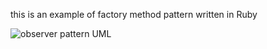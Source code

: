 this is an example of factory method pattern written in Ruby


![observer pattern UML](https://github.com/WuChenxu/Ruby/blob/master/HeadFirstDesignPattern/FactoryMethodPattern/factory_method_pattern.svg)